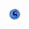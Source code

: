 <img src="_image/strike mission/20px-Strike_Mission_(map_icon).png" width="20px" height="20px"></img>
